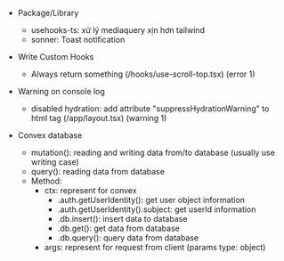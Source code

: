 -   Package/Library

    -   usehooks-ts: xử lý mediaquery xịn hơn tailwind
    -   sonner: Toast notification

-   Write Custom Hooks

    -   Always return something (/hooks/use-scroll-top.tsx) (error 1)

-   Warning on console log

    -   disabled hydration: add attribute "suppressHydrationWarning" to html tag (/app/layout.tsx) (warning 1)

-   Convex database
    -   mutation(): reading and writing data from/to database (usually use writing case)
    -   query(): reading data from database
    -   Method:
        -   ctx: represent for convex
            -   .auth.getUserIdentity(): get user object information
            -   .auth.getUserIdentity().subject: get userId information
            -   .db.insert(): insert data to database
            -   .db.get(): get data from database
            -   .db.query(): query data from database
        -   args: represent for request from client (params type: object)
